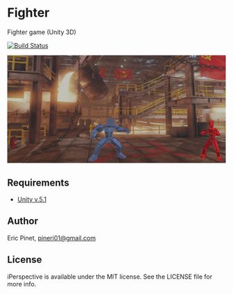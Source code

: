 Fighter
============
Fighter game (Unity 3D)

[![Build Status](https://travis-ci.org/ericpinet/Fighter.svg?branch=master)](https://travis-ci.org/ericpinet/Fighter)

![Fighter](https://github.com/ericpinet/Fighter/blob/master/README/Fighter.png)

## Requirements

* [Unity v.5.1](https://unity3d.com/)

## Author

Eric Pinet, pineri01@gmail.com

## License

iPerspective is available under the MIT license. See the LICENSE file for more info.

